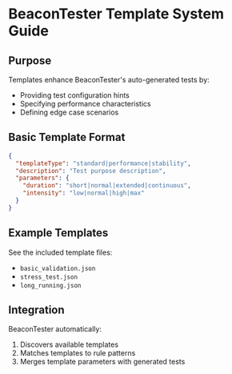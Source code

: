 # BeaconTester Template System Guide

## Purpose
Templates enhance BeaconTester's auto-generated tests by:
- Providing test configuration hints
- Specifying performance characteristics
- Defining edge case scenarios

## Basic Template Format
```json
{
  "templateType": "standard|performance|stability",
  "description": "Test purpose description",
  "parameters": {
    "duration": "short|normal|extended|continuous",
    "intensity": "low|normal|high|max"
  }
}
```

## Example Templates
See the included template files:
- `basic_validation.json`
- `stress_test.json`
- `long_running.json`

## Integration
BeaconTester automatically:
1. Discovers available templates
2. Matches templates to rule patterns
3. Merges template parameters with generated tests
